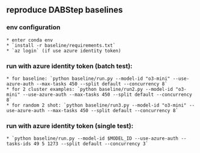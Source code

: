 ## reproduce DABStep baselines

### env configuration
    * enter conda env
    * `install -r baseline/requirements.txt`
    * `az login` (if use azure identity token)

### run with azure identity token (batch test):    
    * for baseline: `python baseline/run.py --model-id "o3-mini" --use-azure-auth --max-tasks 450 --split default --concurrency 8`
    * for 2 cluster examples: `python baseline/run2.py --model-id "o3-mini" --use-azure-auth --max-tasks 450 --split default --concurrency 8`
    * for random 2 shot: `python baseline/run3.py --model-id "o3-mini" --use-azure-auth --max-tasks 450 --split default --concurrency 8`

### run with azure identity token (single test):
    * `python baseline/run.py --model-id $MODEL_ID --use-azure-auth --tasks-ids 49 5 1273 --split default --concurrency 3`